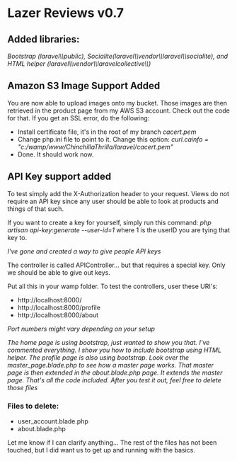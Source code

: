 # Lazer Reviews v0.7
<h2>Added libraries: </h2>
<em>Bootstrap (laravel\\public), Socialite(laravel\\vendor\\laravel\\socialite), and HTML helper (laravel\\vendor\\laravelcollective\\) </em>

<h2>Amazon S3 Image Support Added</h2>
You are now able to upload images onto my bucket. Those images are then retrieved in the product page from my AWS S3 account.
Check out the code for that. If you get an SSL error, do the following:

<ul>
<li>Install certificate file, it's in the root of my branch <em>cacert.pem</em> </li>
<li>Change php.ini file to point to it. Change this option: <em>curl.cainfo = "c:/wamp/www/ChinchillaThrilla/laravel/cacert.pem"</em> </li>
<li>Done. It should work now.</li>
</ul>

<h2>API Key support added</h2>
To test simply add the X-Authorization header to your request. Views do not require an API key since any user should be able to look at products and things
of that such.

If you want to create a key for yourself, simply run this command:
<em>php artisan api-key:generate --user-id=1 </em> where 1 is the userID you are tying that key to.

<em>I've gone and created a way to give people API keys</em>

The controller is called APIController... but that requires a special key. Only we should be able to give out keys.

Put all this in your wamp folder. To test the controllers, user these URI's:
<ul>
<li> http://localhost:8000/</li>
<li> http://localhost:8000/profile</li>
<li> http://localhost:8000/about</li>
</ul>
<em> Port numbers might vary depending on your setup</em>

<em> The home page is using bootstrap, just wanted to show you that. I've commented everything. I show you how to include bootstrap using HTML helper. The profile page is also using bootstrap. Look over the master_page.blade.php to see how a master page works. That master page is then extended in the about.blade.php page. It extends the master page. That's all the code included. After you test it out, feel free to delete those files </em>


<h3>Files to delete: </h3>
<ul>
<li> user_account.blade.php</li>
<li> about.blade.php</li>
</ul>


Let me know if I can clarify anything... The rest of the files has not been touched, but I did want us to get up and running with the basics.
